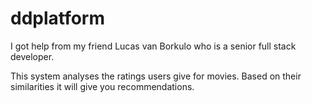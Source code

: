 # ddplatform
I got help from my friend Lucas van Borkulo who is a senior full stack developer.

This system analyses the ratings users give for movies. Based on their similarities it will give you recommendations.
